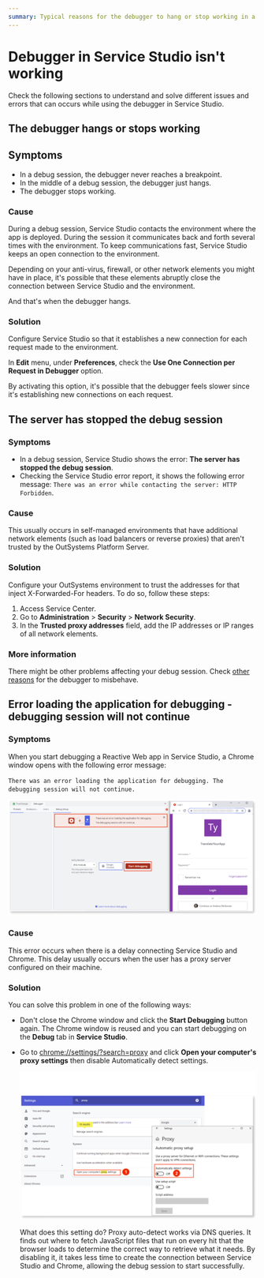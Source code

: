 ```yaml
---
summary: Typical reasons for the debugger to hang or stop working in a debugging session. Check the causes and the solutions.
---
```


# Debugger in Service Studio isn't working

Check the following sections to understand and solve different issues and errors that can occurs while using the debugger in Service Studio.

## The debugger hangs or stops working

## Symptoms

* In a debug session, the debugger never reaches a breakpoint.
* In the middle of a debug session, the debugger just hangs.
* The debugger stops working.

### Cause

During a debug session, Service Studio contacts the environment where the app is deployed. During the session it communicates back and forth several times with the environment. To keep communications fast,  Service Studio keeps an open connection to the environment.

Depending on your anti-virus, firewall, or other network elements you might have in place, it's possible that these elements abruptly close the connection between  Service Studio and the environment.

And that's when the debugger hangs.

### Solution

Configure Service Studio so that it establishes a new connection for each request made to the environment.

In **Edit** menu, under **Preferences**, check the **Use One Connection per Request in Debugger** option.

By activating this option, it's possible that the debugger feels slower since it's establishing new connections on each request.

## The server has stopped the debug session

### Symptoms

* In a debug session, Service Studio shows the error: **The server has stopped the debug session**.
* Checking the Service Studio error report, it shows the following error message: `There was an error while contacting the server: HTTP Forbidden`.

### Cause

This usually occurs in self-managed environments that have additional network elements (such as load balancers or reverse proxies) that aren't trusted by the OutSystems Platform Server.

### Solution

Configure your OutSystems environment to trust the addresses for that inject X-Forwarded-For headers.
To do so, follow these steps:

1. Access Service Center.
1. Go to **Administration** > **Security** > **Network Security**.
1. In the **Trusted proxy addresses** field, add the IP addresses or IP ranges of all network elements.

### More information

There might be other problems affecting your debug session. Check [other reasons](http://www.outsystems.com/forums/discussion/10962/tip-service-studio-is-not-always-stopping-in-my-breakpoints/) for the debugger to misbehave.

## Error loading the application for debugging - debugging session will not continue

### Symptoms

When you start debugging a Reactive Web app in Service Studio, a Chrome window opens with the following error message:

`There was an error loading the application for debugging. The debugging session will not continue.`

![Error message](images/error-debugging-ss.png)

### Cause

This error occurs when there is a delay connecting Service Studio and Chrome. This delay usually occurs when the user has a proxy server configured on their machine.

### Solution

You can solve this problem in one of the following ways:

* Don't close the Chrome window and click the **Start Debugging** button again. The Chrome window is reused and you can start debugging on the **Debug** tab in **Service Studio**.

* Go to [chrome://settings/?search=proxy](chrome://settings/?search=proxy) and click **Open your computer's proxy settings** then disable Automatically detect settings. 

    ![Error solution](images/error-debugging-solution.png)

    What does this setting do? Proxy auto-detect works via DNS queries. It finds out where to fetch JavaScript files that run on every hit that the browser loads to determine the correct way to retrieve what it needs. By disabling it, it takes less time to create the connection between Service Studio and Chrome, allowing the debug session to start successfully.
